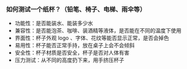 ### 如何测试一个纸杯？（铅笔、椅子、电梯、雨伞等）
- 功能性：是否能装水、能装多少水
- 兼容性：是否能泡茶、咖啡、装酒精等液体，是否能在不同的温度下使用
- 界面性：杯子外观 logo 、字体、花纹等能否显示正常，是否会掉色
- 易用性：杯子能否正常手持，放在桌子上会不会倾斜
- 安全性：杯子材质是否安全，杯子是否对人体有害
- 压力测试：从不同的高度扔下来，用手挤压杯子
